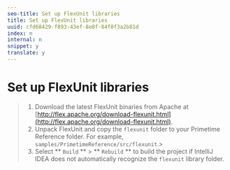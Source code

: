 ```yaml
---
seo-title: Set up FlexUnit libraries
title: Set up FlexUnit libraries
uuid: cfd68429-f893-43ef-8e8f-84f0f3a2b81d
index: n
internal: n
snippet: y
translate: y
---
```


# Set up FlexUnit libraries


>1. Download the latest FlexUnit binaries from Apache at [http://flex.apache.org/download-flexunit.html](http://flex.apache.org/download-flexunit.html).
>1. Unpack FlexUnit and copy the `flexunit` folder to your Primetime Reference folder.
>   For example, `samples/PrimetimeReference/src/flexunit`.>
>1. Select ** `Build` ** &gt; ** `Rebuild` ** to build the project if IntelliJ IDEA does not automatically recognize the `flexunit` library folder.
